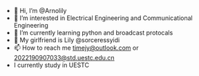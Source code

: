 - 👋 Hi, I’m @Arnolily
- 👀 I’m interested in Electrical Engineering and Communicational Engineering
- 🌱 I’m currently learning python and broadcast protocals
- 💞️ My girlfriend is Lily @sorceressyidi
- 📫 How to reach me timejy@outlook.com or 2022190907033@std.uestc.edu.cn
- I currently study in UESTC

<!---
Arnolily/Arnolily is a ✨ special ✨ repository because its `README.md` (this file) appears on your GitHub profile.
You can click the Preview link to take a look at your changes.
--->
